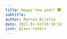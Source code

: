 ```yaml
---
title: Happy new year! 🎆
subtitle:
author: Matteo Bilotta
date: 2021-01-01T19:30:51
icon: glass-cheers
---
```


